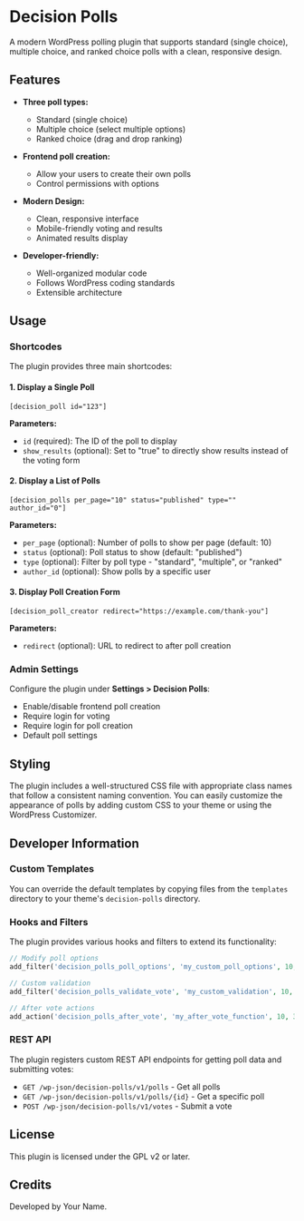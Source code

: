 # Decision Polls

A modern WordPress polling plugin that supports standard (single choice), multiple choice, and ranked choice polls with a clean, responsive design.

## Features

- **Three poll types:**
  - Standard (single choice)
  - Multiple choice (select multiple options)
  - Ranked choice (drag and drop ranking)
  
- **Frontend poll creation:**
  - Allow your users to create their own polls
  - Control permissions with options
  
- **Modern Design:**
  - Clean, responsive interface
  - Mobile-friendly voting and results
  - Animated results display
  
- **Developer-friendly:**
  - Well-organized modular code
  - Follows WordPress coding standards
  - Extensible architecture

## Usage

### Shortcodes

The plugin provides three main shortcodes:

#### 1. Display a Single Poll

```
[decision_poll id="123"]
```

**Parameters:**
- `id` (required): The ID of the poll to display
- `show_results` (optional): Set to "true" to directly show results instead of the voting form

#### 2. Display a List of Polls

```
[decision_polls per_page="10" status="published" type="" author_id="0"]
```

**Parameters:**
- `per_page` (optional): Number of polls to show per page (default: 10)
- `status` (optional): Poll status to show (default: "published")
- `type` (optional): Filter by poll type - "standard", "multiple", or "ranked"
- `author_id` (optional): Show polls by a specific user

#### 3. Display Poll Creation Form

```
[decision_poll_creator redirect="https://example.com/thank-you"]
```

**Parameters:**
- `redirect` (optional): URL to redirect to after poll creation

### Admin Settings

Configure the plugin under **Settings > Decision Polls**:

- Enable/disable frontend poll creation
- Require login for voting
- Require login for poll creation
- Default poll settings

## Styling

The plugin includes a well-structured CSS file with appropriate class names that follow a consistent naming convention. You can easily customize the appearance of polls by adding custom CSS to your theme or using the WordPress Customizer.

## Developer Information

### Custom Templates

You can override the default templates by copying files from the `templates` directory to your theme's `decision-polls` directory.

### Hooks and Filters

The plugin provides various hooks and filters to extend its functionality:

```php
// Modify poll options
add_filter('decision_polls_poll_options', 'my_custom_poll_options', 10, 2);

// Custom validation
add_filter('decision_polls_validate_vote', 'my_custom_validation', 10, 3);

// After vote actions
add_action('decision_polls_after_vote', 'my_after_vote_function', 10, 3);
```

### REST API

The plugin registers custom REST API endpoints for getting poll data and submitting votes:

- `GET /wp-json/decision-polls/v1/polls` - Get all polls
- `GET /wp-json/decision-polls/v1/polls/{id}` - Get a specific poll
- `POST /wp-json/decision-polls/v1/votes` - Submit a vote

## License

This plugin is licensed under the GPL v2 or later.

## Credits

Developed by Your Name.

